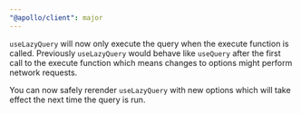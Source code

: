 ```yaml
---
"@apollo/client": major
---
```


`useLazyQuery` will now only execute the query when the execute function is called. Previously `useLazyQuery` would behave like `useQuery` after the first call to the execute function which means changes to options might perform network requests.

You can now safely rerender `useLazyQuery` with new options which will take effect the next time the query is run.

